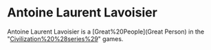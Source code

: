 # Antoine Laurent Lavoisier

Antoine Laurent Lavoisier is a [Great%20People](Great Person) in the "[Civilization%20%28series%29](Civilization)" games.